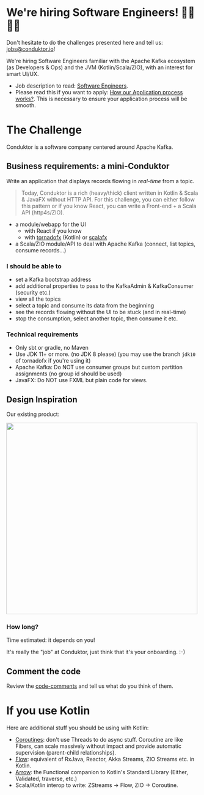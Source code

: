 # We're hiring Software Engineers! 👨‍💻 👩‍💻

Don't hesitate to do the challenges presented here and tell us: jobs@conduktor.io!

We're hiring Software Engineers familiar with the Apache Kafka ecosystem (as Developers & Ops) and the JVM (Kotlin/Scala/ZIO), with an interest for smart UI/UX.

- Job description to read: [Software Engineers](https://apply.workable.com/conduktor/j/A7E3C47339/).
- Please read this if you want to apply: [How our Application process works?](../application-process.md). This is necessary to ensure your application process will be smooth.

# The Challenge

Conduktor is a software company centered around Apache Kafka.

## Business requirements: a mini-Conduktor

Write an application that displays records flowing in *real-time* from a topic.

> Today, Conduktor is a rich (heavy/thick) client written in Kotlin & Scala & JavaFX without HTTP API. For this challenge, you can either follow this pattern or if you know React, you can write a Front-end + a Scala API (http4s/ZIO).

- a module/webapp for the UI
  - with React if you know
  - with [tornadofx](https://github.com/edvin/tornadofx) (Kotlin) or [scalafx](https://www.scalafx.org/)
- a Scala/ZIO module/API to deal with Apache Kafka (connect, list topics, consume records...)

### I should be able to

- set a Kafka bootstrap address
- add additional properties to pass to the KafkaAdmin & KafkaConsumer (security etc.)
- view all the topics
- select a topic and consume its data from the beginning
- see the records flowing without the UI to be stuck (and in real-time)
- stop the consumption, select another topic, then consume it etc.

### Technical requirements

- Only sbt or gradle, no Maven
- Use JDK 11+ or more. (no JDK 8 please) (you may use the branch `jdk10` of tornadofx if you're using it)
- Apache Kafka: Do NOT use consumer groups but custom partition assignments (no group id should be used)
- JavaFX: Do NOT use FXML but plain code for views.

## Design Inspiration

Our existing product:

<img src="https://user-images.githubusercontent.com/3936459/129449736-1f953556-30e9-44af-b753-fab8806fde69.png" width=500 />

### How long?

Time estimated: it depends on you!

It's really the "job" at Conduktor, just think that it's your onboarding. :-)

## Comment the code

Review the [code-comments](https://github.com/conduktor/conduktor-coding-challenge/tree/main/software-engineers/code-comments) and tell us what do you think of them.

# If you use Kotlin

Here are additional stuff you should be using with Kotlin:

- [Coroutines](https://kotlinlang.org/docs/reference/coroutines-overview.html): don't use Threads to do async stuff. Coroutine are like Fibers, can scale massively without impact and provide automatic supervision (parent-child relationships).
- [Flow](https://kotlinlang.org/docs/reference/coroutines/flow.html): equivalent of RxJava, Reactor, Akka Streams, ZIO Streams etc. in Kotlin.
- [Arrow](https://arrow-kt.io/): the Functional companion to Kotlin's Standard Library (Either, Validated, traverse, etc.)
- Scala/Kotlin interop to write: ZStreams -> Flow, ZIO -> Coroutine.


